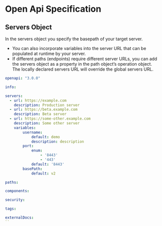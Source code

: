 # Open Api Specification 

## Servers Object

In the servers object you specify the basepath of your target server.

- You can also incorporate variables into the server URL that can be populated at runtime by your server. 
- If different paths (endpoints) require different server URLs, you can add the servers object as a property in the path object’s operation object. The locally declared servers URL will override the global servers URL.


```YAML
openapi: "3.0.0"

info:

servers:
  - url: https://example.com
    description: Production server
  - url: https://beta.example.com
    description: Beta server
  - url: https://some-other.example.com
    description: Some other server
    variables:
        username:
            default: demo
            description: description
        port:
            enum:
                - '8443'
                - '443'
            default: '8443'
        basePath:
            default: v2

paths:

components:

security:

tags:

externalDocs:
``